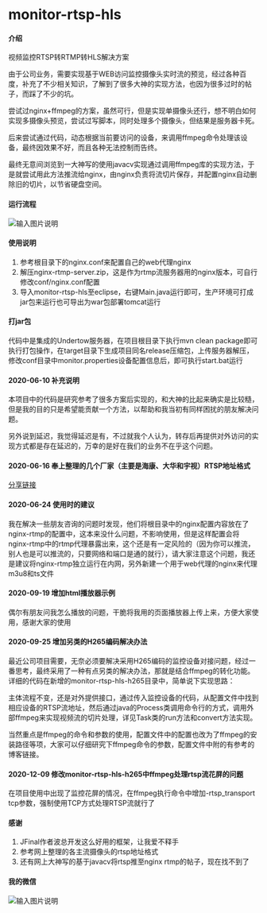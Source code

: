 # monitor-rtsp-hls

#### 介绍
视频监控RTSP转RTMP转HLS解决方案

由于公司业务，需要实现基于WEB访问监控摄像头实时流的预览，经过各种百度，补充了不少相关知识，了解到了很多大神的实现方法，也因为很多过时的帖子，而踩了不少的坑。

尝试过nginx+ffmpeg的方案，虽然可行，但是实现单摄像头还行，想不明白如何实现多摄像头预览，尝试过写脚本，同时处理多个摄像头，但结果是服务器卡死。

后来尝试通过代码，动态根据当前要访问的设备，来调用ffmpeg命令处理该设备，最终因效果不好，而且各种无法控制而告终。

最终无意间浏览到一大神写的使用javacv实现通过调用ffmpeg库的实现方法，于是就尝试用此方法推流给nginx，由nginx负责将流切片保存，并配置nginx自动删除旧的切片，以节省硬盘空间。

#### 运行流程
![输入图片说明](https://images.gitee.com/uploads/images/2020/0324/185845_f351918b_107658.png "Untitled Diagram.png")


#### 使用说明

1.  参考根目录下的nginx.conf来配置自己的web代理nginx
2.  解压nginx-rtmp-server.zip，这是作为rtmp流服务器用的nginx版本，可自行修改conf/nginx.conf配置
3.  导入monitor-rtsp-hls至eclipse，右键Main.java运行即可，生产环境可打成jar包来运行也可导出为war包部署tomcat运行

#### 打jar包

代码中是集成的Undertow服务器，在项目根目录下执行mvn clean package即可执行打包操作，在target目录下生成项目同名release压缩包，上传服务器解压，修改conf目录中monitor.properties设备配置信息后，即可执行start.bat运行

#### 2020-06-10 补充说明

本项目中的代码是研究参考了很多方案后实现的，和大神的比起来确实是比较糙，但是我的目的只是希望能贡献一个方法，以帮助和我当初有同样困扰的朋友解决问题。

另外说到延迟，我觉得延迟是有，不过就我个人认为，转存后再提供对外访问的实现方式都是存在延迟的，万幸的是好在我们的业务不在乎这个问题。

#### 2020-06-16 奉上整理的几个厂家（主要是海康、大华和宇视）RTSP地址格式

[分享链接](https://mubu.com/doc/4IvOBWbQq-P)

#### 2020-06-24 使用时的建议

我在解决一些朋友咨询的问题时发现，他们将根目录中的nginx配置内容放在了nginx-rtmp的配置中，这本来没什么问题，不影响使用，但是这样配置会将nginx-rtmp中的rtmp代理暴露出来，这个还是有一定风险的（因为你可以推流，别人也是可以推流的，只要网络和端口是通的就行），请大家注意这个问题，我还是建议将nginx-rtmp独立运行在内网，另外新建一个用于web代理的nginx来代理m3u8和ts文件

#### 2020-09-19 增加html播放器示例

偶尔有朋友问我怎么播放的问题，干脆将我用的页面播放器上传上来，方便大家使用，感谢大家的使用

#### 2020-09-25 增加另类的H265编码解决办法

最近公司项目需要，无奈必须要解决采用H265编码的监控设备对接问题，经过一番思考，最终采用了一种有点另类的解决办法，那就是结合ffmpeg的转化功能。详细的代码在新增的monitor-rtsp-hls-h265目录中，简单说下实现思路：

主体流程不变，还是对外提供接口，通过传入监控设备的代码，从配置文件中找到相应设备的RTSP流地址，然后通过java的Process类调用命令行的方式，调用外部ffmpeg来实现视频流的切片处理，详见Task类的run方法和convert方法实现。

当然重点是ffmpeg的命令和参数的使用，配置文件中的配置也改为了ffmpeg的安装路径等项，大家可以仔细研究下ffmpeg命令的参数，配置文件中附的有参考的博客链接。

#### 2020-12-09 修改monitor-rtsp-hls-h265中ffmpeg处理rtsp流花屏的问题

在项目使用中出现了监控花屏的情况，在ffmpeg执行命令中增加-rtsp_transport tcp参数，强制使用TCP方式处理RTSP流就行了

#### 感谢

1.  JFinal作者波总开发这么好用的框架，让我爱不释手
2.  参考网上整理的各主流摄像头的rtsp地址格式
3.  还有网上大神写的基于javacv将rtsp推至nginx rtmp的帖子，现在找不到了

#### 我的微信

![输入图片说明](https://images.gitee.com/uploads/images/2020/0624/185443_1bbd3352_107658.jpeg "微信图片_20200624185319.jpg")